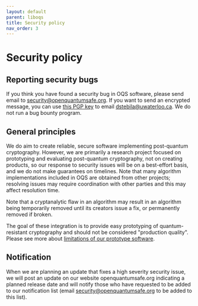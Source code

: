 ```yaml
---
layout: default
parent: liboqs
title: Security policy
nav_order: 3
---
```


# Security policy

## Reporting security bugs

If you think you have found a security bug in OQS software, please send email to security@openquantumsafe.org.  If you want to send an encrypted message, you can use [this PGP key](https://www.douglas.stebila.ca/about/contact/) to email dstebila@uwaterloo.ca.  We do not run a bug bounty program.

## General principles

We do aim to create reliable, secure software implementing post-quantum cryptography.  However, we are primarily a research project focused on prototyping and evaluating post-quantum cryptography, not on creating products, so our response to security issues will be on a best-effort basis, and we do not make guarantees on timelines.  Note that many algorithm implementations included in OQS are obtained from other projects; resolving issues may require coordination with other parties and this may affect resolution time.

Note that a cryptanalytic flaw in an algorithm may result in an algorithm being temporarily removed until its creators issue a fix, or permanently removed if broken.

The goal of these integration is to provide easy prototyping of quantum-resistant cryptography and should not be considered "production quality".  Please see more about [limitations of our prototype software](../about#limitations).

## Notification

When we are planning an update that fixes a high severity security issue, we will post an update on our website openquantumsafe.org indicating a planned release date and will notify those who have requested to be added to our notification list (email security@openquantumsafe.org to be added to this list).
